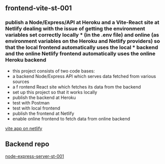 ## frontend-vite-st-001
### publish a Node/Express/API at Heroku and a Vite-React site at Netlify dealing with the issue of getting the environment variables set correctly locally * (in the .env file) and online (as environment variables on the Heroku and Netlify providers) so that the local frontend automatically uses the local     * backend and the online Netlify frontend automatically uses the online Heroku backend       
* this project consists of two code bases:    
* a backend Node/Express API which serves data fetched from various sources   
* a f rontend React site which fetches its data from the backend
* set up this project so that it works locally
*  publish the backend at Heroku
*  test with Postman
*  test with local frontend
*  publish the frontend at Netlify
*  enable online frontend to fetch data from online backend

 [vite app on netlify](https://frontend-vite-st-001.netlify.app/)
## Backend repo
[node-express-server-st-001]()
